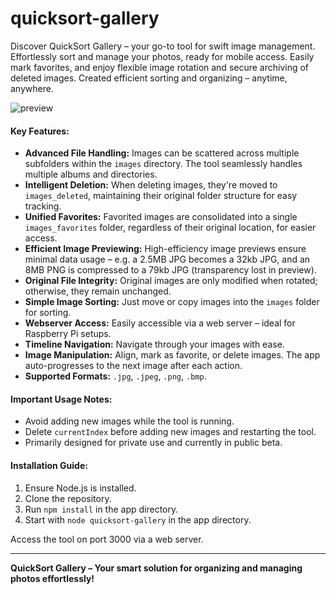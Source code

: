 # quicksort-gallery
Discover QuickSort Gallery – your go-to tool for swift image management. Effortlessly sort and manage your photos, ready for mobile access. Easily mark favorites, and enjoy flexible image rotation and secure archiving of deleted images. Created efficient sorting and organizing – anytime, anywhere.



![preview](./_gitAssets/preview.gif)



#### Key Features:

- **Advanced File Handling:** 
  Images can be scattered across multiple subfolders within the `images` directory. The tool seamlessly handles multiple albums and directories.
- **Intelligent Deletion:** 
  When deleting images, they're moved to `images_deleted`, maintaining their original folder structure for easy tracking.
- **Unified Favorites:** 
  Favorited images are consolidated into a single `images_favorites` folder, regardless of their original location, for easier access.
- **Efficient Image Previewing:** 
  High-efficiency image previews ensure minimal data usage – e.g. a 2.5MB JPG becomes a 32kb JPG, and an 8MB PNG is compressed to a 79kb JPG (transparency lost in preview).
- **Original File Integrity:** 
  Original images are only modified when rotated; otherwise, they remain unchanged.
- **Simple Image Sorting:** 
  Just move or copy images into the `images` folder for sorting.
- **Webserver Access:** 
  Easily accessible via a web server – ideal for Raspberry Pi setups.
- **Timeline Navigation:** 
  Navigate through your images with ease.
- **Image Manipulation:** 
  Align, mark as favorite, or delete images. The app auto-progresses to the next image after each action.
- **Supported Formats:** 
  `.jpg`, `.jpeg`, `.png`, `.bmp`.

#### Important Usage Notes:

- Avoid adding new images while the tool is running.
- Delete `currentIndex` before adding new images and restarting the tool.
- Primarily designed for private use and currently in public beta.

#### Installation Guide:

1. Ensure Node.js is installed.
2. Clone the repository.
3. Run `npm install` in the app directory.
4. Start with `node quicksort-gallery` in the app directory.

Access the tool on port 3000 via a web server.

------

**QuickSort Gallery – Your smart solution for organizing and managing photos effortlessly!**